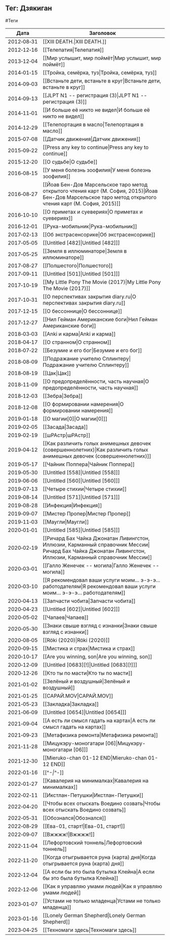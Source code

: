 ## Тег: Дзякиган
#Теги

| Дата | Заголовок |
| --- | --- |
| 2012&#8209;08&#8209;31 | [[XIII DEATH.\|XIII DEATH.]] |
| 2012&#8209;12&#8209;16 | [[Телепатия\|Телепатия]] |
| 2013&#8209;12&#8209;04 | [[Мир услышит, мир поймёт\|Мир услышит, мир поймёт]] |
| 2014&#8209;01&#8209;15 | [[Тройка, семёрка, туз\|Тройка, семёрка, туз]] |
| 2014&#8209;09&#8209;03 | [[Встаньте дети, встаньте в круг\|Встаньте дети, встаньте в круг]] |
| 2014&#8209;09&#8209;13 | [[JLPT N1 -- регистрация (3)\|JLPT N1 -- регистрация (3)]] |
| 2014&#8209;11&#8209;01 | [[И больше её никто не видел\|И больше её никто не видел]] |
| 2014&#8209;12&#8209;29 | [[Телепортация в масло\|Телепортация в масло]] |
| 2015&#8209;07&#8209;08 | [[Датчик движения\|Датчик движения]] |
| 2015&#8209;09&#8209;22 | [[Press any key to continue\|Press any key to continue]] |
| 2015&#8209;12&#8209;20 | [[О судьбе\|О судьбе]] |
| 2016&#8209;08&#8209;15 | [[У меня болезнь зоофилия\|У меня болезнь зоофилия]] |
| 2016&#8209;08&#8209;27 | [[Йоав Бен-Дов  Марсельское таро метод открытого чтения карт (М. София, 2015)\|Йоав Бен-Дов  Марсельское таро метод открытого чтения карт (М. София, 2015)]] |
| 2016&#8209;10&#8209;10 | [[О приметах и суевериях\|О приметах и суевериях]] |
| 2016&#8209;12&#8209;01 | [[Рука-мобильник\|Рука-мобильник]] |
| 2017&#8209;02&#8209;13 | [[Об экстрасенсорике\|Об экстрасенсорике]] |
| 2017&#8209;05&#8209;05 | [[Untitled [482]\|Untitled [482]]] |
| 2017&#8209;05&#8209;25 | [[Земля в иллюминаторе\|Земля в иллюминаторе]] |
| 2017&#8209;08&#8209;27 | [[Полшестого\|Полшестого]] |
| 2017&#8209;09&#8209;11 | [[Untitled [501]\|Untitled [501]]] |
| 2017&#8209;10&#8209;19 | [[My Little Pony The Movie (2017)\|My Little Pony The Movie (2017)]] |
| 2017&#8209;10&#8209;31 | [[О перспективах закрытия diary.ru\|О перспективах закрытия diary.ru]] |
| 2017&#8209;12&#8209;15 | [[О бессоннице\|О бессоннице]] |
| 2017&#8209;12&#8209;27 | [[Нил Гейман  Американские боги\|Нил Гейман  Американские боги]] |
| 2018&#8209;03&#8209;03 | [[Anki и карма\|Anki и карма]] |
| 2018&#8209;04&#8209;17 | [[О странном\|О странном]] |
| 2018&#8209;07&#8209;22 | [[Безумие и его бог\|Безумие и его бог]] |
| 2018&#8209;08&#8209;09 | [[Подражание учителю Сплинтеру\|Подражание учителю Сплинтеру]] |
| 2018&#8209;08&#8209;19 | [[Цак\|Цак]] |
| 2018&#8209;11&#8209;09 | [[О предопределённости, часть научная\|О предопределённости, часть научная]] |
| 2018&#8209;12&#8209;03 | [[Зебра\|Зебра]] |
| 2018&#8209;12&#8209;08 | [[О формировании намерения\|О формировании намерения]] |
| 2019&#8209;01&#8209;18 | [[О магии[0]\|О магии[0]]] |
| 2019&#8209;02&#8209;05 | [[Засада\|Засада]] |
| 2019&#8209;02&#8209;19 | [[шРАстр\|шРАстр]] |
| 2019&#8209;04&#8209;12 | [[Как различить голых анимешных девочек (совершеннолетних)\|Как различить голых анимешных девочек (совершеннолетних)]] |
| 2019&#8209;05&#8209;17 | [[Чайник Поппера\|Чайник Поппера]] |
| 2019&#8209;05&#8209;30 | [[Untitled [558]\|Untitled [558]]] |
| 2019&#8209;06&#8209;06 | [[Untitled [560]\|Untitled [560]]] |
| 2019&#8209;07&#8209;13 | [[Четыре стихии\|Четыре стихии]] |
| 2019&#8209;08&#8209;14 | [[Untitled [571]\|Untitled [571]]] |
| 2019&#8209;08&#8209;28 | [[Инфекция\|Инфекция]] |
| 2019&#8209;09&#8209;07 | [[Мистер Пропер\|Мистер Пропер]] |
| 2019&#8209;11&#8209;03 | [[Маугли\|Маугли]] |
| 2020&#8209;01&#8209;01 | [[Untitled [585]\|Untitled [585]]] |
| 2020&#8209;02&#8209;19 | [[Ричард Бах  Чайка Джонатан Ливингстон, Иллюзии, Карманный справочник Мессии\|Ричард Бах  Чайка Джонатан Ливингстон, Иллюзии, Карманный справочник Мессии]] |
| 2020&#8209;03&#8209;01 | [[Галло Женечек -- могила\|Галло Женечек -- могила]] |
| 2020&#8209;03&#8209;10 | [[Я рекомендовал ваши услуги моим… э-э-э… работодателям\|Я рекомендовал ваши услуги моим… э-э-э… работодателям]] |
| 2020&#8209;04&#8209;13 | [[Запчасти чобита\|Запчасти чобита]] |
| 2020&#8209;04&#8209;23 | [[Untitled [602]\|Untitled [602]]] |
| 2020&#8209;05&#8209;02 | [[Чапаев\|Чапаев]] |
| 2020&#8209;05&#8209;30 | [[Знаки свыше взгляд с изнанки\|Знаки свыше взгляд с изнанки]] |
| 2020&#8209;08&#8209;05 | [[Röki (2020)\|Röki (2020)]] |
| 2020&#8209;09&#8209;15 | [[Мистика и страх\|Мистика и страх]] |
| 2020&#8209;10&#8209;17 | [[Are you winning, son\|Are you winning, son]] |
| 2020&#8209;12&#8209;09 | [[Untitled [0683][!]\|Untitled [0683][!]]] |
| 2020&#8209;12&#8209;26 | [[Кто ты по масти\|Кто ты по масти]] |
| 2021&#8209;01&#8209;02 | [[Зелёный и воздушный\|Зелёный и воздушный]] |
| 2021&#8209;01&#8209;25 | [[САРАЙ.MOV\|САРАЙ.MOV]] |
| 2021&#8209;05&#8209;23 | [[Закладка\|Закладка]] |
| 2021&#8209;06&#8209;09 | [[Untitled [0654]\|Untitled [0654]]] |
| 2021&#8209;09&#8209;04 | [[А есть ли смысл гадать на картах\|А есть ли смысл гадать на картах]] |
| 2021&#8209;09&#8209;23 | [[Метафизика ремонта\|Метафизика ремонта]] |
| 2021&#8209;11&#8209;28 | [[Мицукэру-моногатари [06]\|Мицукэру-моногатари [06]]] |
| 2021&#8209;12&#8209;30 | [[Mieruko-chan 01-12 END\|Mieruko-chan 01-12 END]] |
| 2022&#8209;01&#8209;16 | [[^_-\|^_-]] |
| 2022&#8209;01&#8209;27 | [[Кавалерия на минималках\|Кавалерия на минималках]] |
| 2022&#8209;02&#8209;11 | [[Икстлан-Петушки\|Икстлан-Петушки]] |
| 2022&#8209;04&#8209;20 | [[Чтобы всех отыскать Воедино созвать\|Чтобы всех отыскать Воедино созвать]] |
| 2022&#8209;05&#8209;31 | [[Обознался\|Обознался]] |
| 2022&#8209;08&#8209;29 | [[Ева-01, старт!\|Ева-01, старт!]] |
| 2022&#8209;09&#8209;07 | [[Вжжжж!\|Вжжжж!]] |
| 2022&#8209;11&#8209;04 | [[Лефортовский тоннель\|Лефортовский тоннель]] |
| 2022&#8209;11&#8209;20 | [[Когда отыгрывается руна (карта) дня\|Когда отыгрывается руна (карта) дня]] |
| 2022&#8209;12&#8209;04 | [[А если бы это была бутылка Клейна\|А если бы это была бутылка Клейна]] |
| 2022&#8209;12&#8209;06 | [[Как я управляю умами людей\|Как я управляю умами людей]] |
| 2023&#8209;01&#8209;07 | [[Устами не только младенца\|Устами не только младенца]] |
| 2023&#8209;01&#8209;16 | [[Lonely German Shepherd\|Lonely German Shepherd]] |
| 2023&#8209;04&#8209;25 | [[Техномаги здесь\|Техномаги здесь]] |
